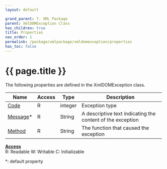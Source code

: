 ```yaml
---
layout: default

grand_parent: 7. XML Package
parent: XmlDOMException Class
has_children: true
title: Properties
nav_order: 1
permalink: /package/xmlpackage/xmldomexception/properties
has_toc: false
---
```

# {{ page.title }}

The following properties are defined in the XmlDOMException class.

|Name       | Access | Type   | Description |
|----------	|--------|--------|-------------|
| [Code](/package/xmlpackage/xmldomexception/properties/code) | R | integer | Exception type |
| [Message](/package/xmlpackage/xmldomexception/properties/message)* | R | String | A descriptive text indicating the content of the exception |
| [Method](/package/xmlpackage/xmldomexception/properties/method) | R | String | The function that caused the exception |

<u><b>Access</b></u><br>
R: Readable
W: Writable
C: Initializable

*: default property
